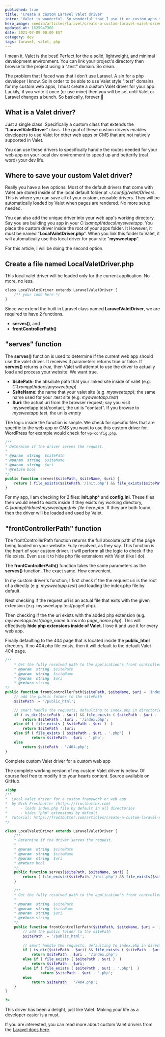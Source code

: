```yaml
---
published: true
title: 'Create a custom Laravel Valet driver'
intro: 'Valet is wonderful. So wonderful that I use it on custom apps that do NOT use Laravel. For my custom web apps, I created a custom Valet driver to get those sweet ".test" websites. Works like a charm.'
hero_image: /media/articles/laravel/create-a-custom-laravel-valet-driver-hide-php-extensions.jpg
updated_at: 1625947366
date: 2021-07-09 00:00 EST
category: dev
tags: laravel, valet, php
---
```


I mean it. Valet is the best! Perfect for the a solid, lightweight, and minimal development environment. You can link your project's directory then browse to the project using a ".test" domain. So clean.

The problem that I faced was that I don't use Laravel. A sin for a php developer I know. So in order to be able to use Valet style ".test" domains for my custom web apps, I must create a custom Valet driver for your app. Luckily, if you write it once (or use mine) then you will be set until Valet or Laravel changes a bunch. So basically, forever 🤞

## What is a Valet driver?

Just a single class. Specifically a custom class that extends the "**LaravelValetDriver**" class. The goal of these custom drivers enables developers to use Valet for other web apps or CMS that are not natively supported in Valet.

You can use these drivers to specifically handle the routes needed for your web app on your local dev environment to speed up and betterify (real word) your dev life.

## Where to save your custom Valet driver?

Really you have a few options. Most of the default drivers that come with Valet are stored inside of the local default folder at _~/.config/valet/Drivers_. This is where you can save all of your custom, reusable drivers. They will be automatically loaded by Valet when pages are rendered. No more setup needed.

You can also add the unique driver into your web app's working directory. Say you are building you app in your _C:\xampp\htdocs\mysweetapp_. You place the custom driver inside the root of your apps folder. It However, it must be named "**LocalValetDriver.php**". When you link this folder to Valet, it will automatically use this local driver for your site "**mysweetapp**".

For this article, I will be doing the second option. 

## Create a file named LocalValetDriver.php

This local valet driver will be loaded only for the current application. No more, no less.

```php
class LocalValetDriver extends LaravelValetDriver {
    /** your code here */
}
```

Since we extend the built in Laravel class named **LaravelValetDriver**, we are required to have 2 functions.

- **serves()**, and
- **frontControllerPath()**

## "serves" function

The **serves()** function is used to determine if the current web app should use the valet driver. It receives 3 parameters returns true or false. If **serves()** returns a _true_, then Valet will attempt to use the driver to actually load and process your website. We want true.

- **$sitePath**: the absolute path that your linked site inside of valet (e.g. _C:\xampp\htdocs\mysweetapp_)
- **$siteName**: the name that your valet site (e.g. _mysweetapp_); the same name used for your .test site (e.g. _mysweetapp.test_)
- **$uri**: the actual uri from the browser request; say you visit mysweetapp.test/contact, the uri is "contact". If you browse to _mysweetapp.test_, the uri is _empty_

The logic inside the function is simple. We check for specific files that are specific to the web app or CMS you want to use this custom driver for. WordPress for example would check for `wp-config.php`.

```php
/**
* Determine if the driver serves the request.
*
* @param  string  $sitePath
* @param  string  $siteName
* @param  string  $uri
* @return bool
*/
public function serves($sitePath, $siteName, $uri) {
	return ( file_exists($sitePath.'/init.php') && file_exists($sitePath.'/config.ini') );
}
```

For my app, I am checking for 2 files: **init.php*** and **config.ini**. These files then would need to exists inside If they exists my working directory, _C:\xampp\htdocs\mysweetapp\this-file-here.php_. If they are both found, then the driver will be loaded and used by Valet.

## "frontControllerPath" function

The frontControllerPath function returns the full absolute path of the page being loaded on your website. Fully resolved, as they say. This function is the heart of your custom driver. It will perform all the logic to check if the file exists. Even use it to hide php file extensions with Valet (like I do).

The **frontControllerPath()** function takes the same parameters as the **serves()** function. The exact same. How convenient.

In my custom driver's function, I first check if the the request uri is the root of a directly (e.g. _mysweetapp.test_) and loading the index.php file by default.

Next checking if the request uri is an actual file that exits with the given extension (e.g. mysweetapp.test/page1.php).

Then checking if the the uri exists with the added php extension (e.g. _mysweetapp.test/page_name_ turns into _page_name.php_). This will effectively **hide php extensions inside of Valet**. I love it and use it for every web app.

Finally defaulting to the 404 page that is located inside the **public_html** directory. If no 404.php file exists, then it will default to the default Valet 404 page.

```php
/**
	* Get the fully resolved path to the application's front controller.
	* @param  string  $sitePath
	* @param  string  $siteName
	* @param  string  $uri
	* @return string
*/
public function frontControllerPath($sitePath, $siteName, $uri = 'index.php'){
	// add the public folder to the sitePath
	$sitePath .= '/public_html';

	// smart handle the requests, defaulting to index.php in directories and hiding php extensions
	if ( is_dir($sitePath . $uri) && file_exists ( $sitePath . $uri . '/index.php' ) )
		return $sitePath . $uri . '/index.php';
	else if ( file_exists ( $sitePath . $uri )  )
		return $sitePath . $uri;
	else if ( file_exists ( $sitePath . $uri . '.php')  )
			return $sitePath . $uri . '.php';
	else
		return $sitePath . '/404.php';
}
```

Complete custom Valet driver for a custom web app

The complete working version of my custom Valet driver is below. Of course feel free to modify it to your hearts content. Source available on GitHub.

```php
<?php
/**
*  Local valet driver for a custom framework or web app
*  by Nick Frostbutter (https://frostbutter.com)
*      - loads index.php file by default in all directories
*      - hides "php" extensions by default
*  Tutorial: https://frostbutter.com/articles/create-a-custom-laravel-valet-driver-hide-php-extensions
*/

class LocalValetDriver extends LaravelValetDriver {
	/**
	* Determine if the driver serves the request.
	*
	* @param  string  $sitePath
	* @param  string  $siteName
	* @param  string  $uri
	* @return bool
	*/
	public function serves($sitePath, $siteName, $uri) {
		return ( file_exists($sitePath.'/init.php') && file_exists($sitePath.'/config.ini') );
	}

	/**
	* Get the fully resolved path to the application's front controller.
	*
	* @param  string  $sitePath
	* @param  string  $siteName
	* @param  string  $uri
	* @return string
	*/
	public function frontControllerPath($sitePath, $siteName, $uri = 'index.php'){
		// add the public folder to the sitePath
		$sitePath .= '/public_html';
		
		// smart handle the requests, defaulting to index.php in directories and hiding php extensions
		if ( is_dir($sitePath . $uri) && file_exists ( $sitePath . $uri . '/index.php' ) )
			return $sitePath . $uri . '/index.php';
		else if ( file_exists ( $sitePath . $uri )  )
			return $sitePath . $uri;
		else if ( file_exists ( $sitePath . $uri . '.php')  )
				return $sitePath . $uri . '.php';
		else
			return $sitePath . '/404.php';
	}
}

?>
```

This driver has been a delight, just like Valet. Making your life as a developer easier is a must.

If you are interested, you can read more about custom Valet drivers from the [Laravel docs here](https://laravel.com/docs/8.x/valet#custom-valet-drivers).
